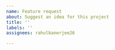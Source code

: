 ```yaml
---
name: Feature request
about: Suggest an idea for this project
title: ''
labels: ''
assignees: rahulbanerjee26

---
```



